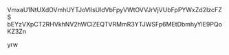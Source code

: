VmxaU1NtUXdOVmhUYTJoVllsUldVbFpyVWtOVVJrVjVUbFpPYWxZd2IzcFZS
bEYzVXpCT2RHVkhNV2hWClZEQTVRMmR3YTJWSFp6MEtDbmhyYlE9PQoKZ3Zn

yrw